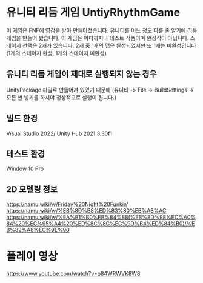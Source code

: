 # 유니티 리듬 게임 UntiyRhythmGame
이 게임은 FNF에 영감을 받아 만들어졌습니다.
유니티를 어느 정도 다룰 줄 알기에 리듬 게임을 만들어 봤습니다.
이 게임은 어디까지나 테스트 작품이며 완성작이 아닙니다.
스테이지 선택은 2개가 있습니다.
2개 중 1개의 맵은 완성되었지만 또 1개는 미완성입니다 (1개의 스테이지 완성, 1개의 스테이지 미완성)

## 유니티 리듬 게임이 제대로 실행되지 않는 경우
UnityPackage 파일로 만들어져 있었기 때문에 (유니티 -> File -> BuildSettings -> 모든 씬 넣기를 하셔야 정상적으로 실행이 됩니다.)

## 빌드 환경
Visual Studio 2022/
Unity Hub 2021.3.30f1

## 테스트 환경
Window 10 Pro

## 2D 모델링 정보
https://namu.wiki/w/Friday%20Night%20Funkin'
https://namu.wiki/w/%EB%8D%B8%ED%83%80%EB%A3%AC
https://namu.wiki/w/%EA%B1%B0%EB%84%88(%EB%8D%98%EC%A0%84%20%EC%95%A4%20%ED%8C%8C%EC%9D%B4%ED%84%B0)/%EB%82%A8%EC%9E%90

# 플레이 영상
https://www.youtube.com/watch?v=p84WRWVK8W8

